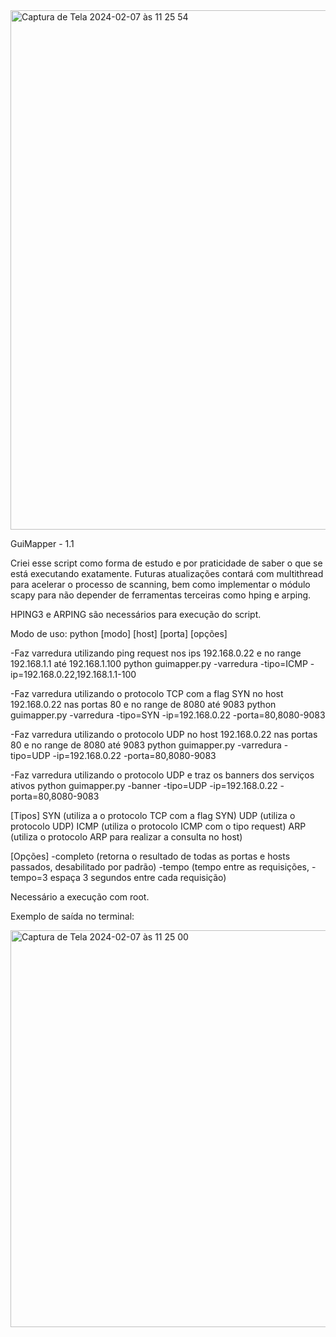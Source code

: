 <img width="831" alt="Captura de Tela 2024-02-07 às 11 25 54" src="https://github.com/guicapelleto/GuiMapper/assets/125845072/c167ee91-20bd-40ed-afa6-3fbe91f65838">

GuiMapper - 1.1

Criei esse script como forma de estudo e por praticidade de saber o que se está executando exatamente.
Futuras atualizações contará com multithread para acelerar o processo de scanning, bem como implementar o módulo scapy para não depender de ferramentas terceiras como hping e arping.

HPING3 e ARPING são necessários para execução do script.

Modo de uso:
python [modo] [host] [porta] [opções]

-Faz varredura utilizando ping request nos ips 192.168.0.22 e no range 192.168.1.1 até 192.168.1.100
python guimapper.py -varredura -tipo=ICMP -ip=192.168.0.22,192.168.1.1-100

-Faz varredura utilizando o protocolo TCP com a flag SYN no host 192.168.0.22 nas portas 80 e no range de 8080 até 9083
python guimapper.py -varredura -tipo=SYN -ip=192.168.0.22 -porta=80,8080-9083

-Faz varredura utilizando o protocolo UDP no host 192.168.0.22 nas portas 80 e no range de 8080 até 9083
python guimapper.py -varredura -tipo=UDP -ip=192.168.0.22 -porta=80,8080-9083

-Faz varredura utilizando o protocolo UDP e traz os banners dos serviços ativos
python guimapper.py -banner -tipo=UDP -ip=192.168.0.22 -porta=80,8080-9083

[Tipos]
SYN (utiliza a o protocolo TCP com a flag SYN)
UDP (utiliza o protocolo UDP)
ICMP (utiliza o protocolo ICMP com o tipo request)
ARP (utiliza o protocolo ARP para realizar a consulta no host)

[Opções]
-completo (retorna o resultado de todas as portas e hosts passados, desabilitado por padrão)
-tempo (tempo entre as requisições, -tempo=3 espaça 3 segundos entre cada requisição)


Necessário a execução com root.

Exemplo de saída no terminal:


<img width="635" alt="Captura de Tela 2024-02-07 às 11 25 00" src="https://github.com/guicapelleto/GuiMapper/assets/125845072/ce93ea4f-f0d9-49fa-85cb-1e886fc71969">
